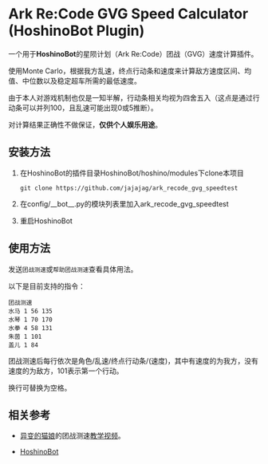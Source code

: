 # Ark Re:Code GVG Speed Calculator (HoshinoBot Plugin)

一个用于**HoshinoBot**的星陨计划（Ark Re:Code）团战（GVG）速度计算插件。  

使用Monte Carlo，根据我方乱速，终点行动条和速度来计算敌方速度区间、均值、中位数以及稳定超车所需的最低速度。  

由于本人对游戏机制也仅是一知半解，行动条相关均视为四舍五入（这点是通过行动条可以并列100，且乱速可能出现0或5推断）。

对计算结果正确性不做保证，**仅供个人娱乐用途**。

## 安装方法

1. 在HoshinoBot的插件目录HoshinoBot/hoshino/modules下clone本项目

   `git clone https://github.com/jajajag/ark_recode_gvg_speedtest`
2. 在config/\_\_bot\_\_.py的模块列表里加入ark_recode_gvg_speedtest
3. 重启HoshinoBot

## 使用方法

发送`团战测速`或`帮助团战测速`查看具体用法。

以下是目前支持的指令：

```
团战测速
水马 1 56 135
水琴 1 70 170
水拳 4 58 131
朱茵 1 101
盖儿 1 84
```

团战测速后每行依次是角色/乱速/终点行动条/(速度)，其中有速度的为我方，没有速度的为敌方，101表示第一个行动。

换行可替换为空格。

## 相关参考

- [异变的猫娘](https://space.bilibili.com/3546901544700020)的团战测速[教学视频](https://www.bilibili.com/video/BV1EcbRzGEz5)。

- [HoshinoBot](https://github.com/Ice9Coffee/HoshinoBot)
